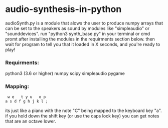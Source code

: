 # audio-synthesis-in-python
audioSynth.py is a module that alows the user to produce numpy arrays that
can be set to the speakers as sound by modules like "simpleaudio" or
"sounddevices". run "python3 synth_base.py" in your terminal or cmd promt
after installing the modules in the requirments section below. then wait for
program to tell you that it loaded in X seconds, and you're ready to play!


### Requirments:

python3 (3.6 or higher)
numpy
scipy
simpleaudio
pygame


### Mapping:
~~~
 w e   t y u   o p 
a s d f g h j k l ;
~~~
its just like a piano with the note "C" being mapped to the keyboard key "a".
if you hold down the shift key (or use the caps lock key) you can get notes
that are an octave lower.
